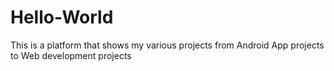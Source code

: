 # Hello-World
This is a platform that shows my various projects from Android App projects to Web development projects

